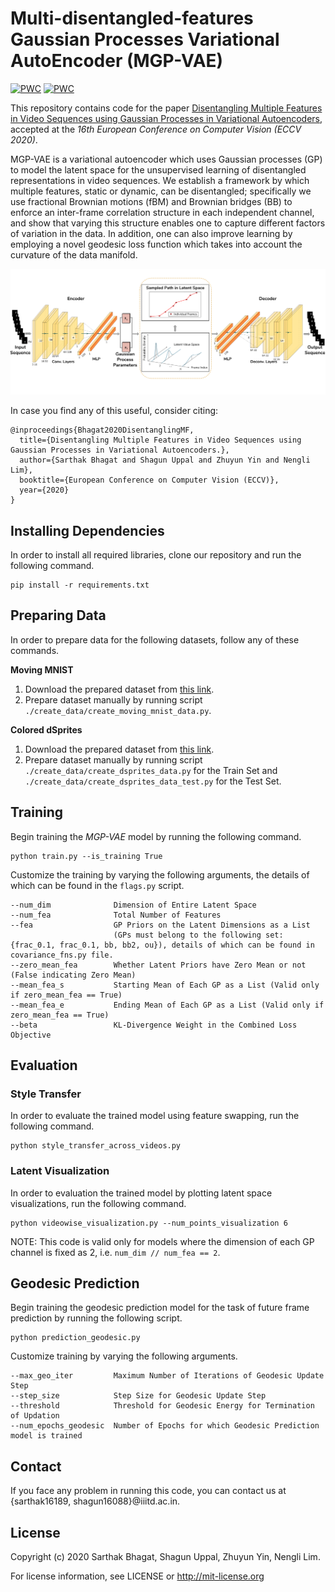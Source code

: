 # Multi-disentangled-features Gaussian Processes Variational AutoEncoder (MGP-VAE)

[![PWC](https://img.shields.io/endpoint.svg?url=https://paperswithcode.com/badge/disentangling-representations-using-gaussian/video-prediction-on-colored-dsprites)](https://paperswithcode.com/sota/video-prediction-on-colored-dsprites?p=disentangling-representations-using-gaussian)
[![PWC](https://img.shields.io/endpoint.svg?url=https://paperswithcode.com/badge/disentangling-representations-using-gaussian/video-prediction-on-sprites)](https://paperswithcode.com/sota/video-prediction-on-sprites?p=disentangling-representations-using-gaussian)

This repository contains code for the paper <a href="https://arxiv.org/abs/2001.02408">Disentangling Multiple Features in Video Sequences using Gaussian Processes in Variational Autoencoders</a>, accepted at the <i>16th European Conference on Computer Vision (ECCV 2020)</i>.

MGP-VAE is a variational autoencoder which uses Gaussian processes (GP) to model the latent space for the unsupervised learning of disentangled representations in video sequences. We establish a framework by which multiple features, static or dynamic, can be disentangled; specifically we use fractional Brownian motions (fBM) and Brownian bridges (BB) to enforce an inter-frame correlation structure in each independent channel, and show that varying this structure enables one to capture different factors of variation in the data. In addition, one can also improve learning by employing a novel geodesic loss function which takes into account the curvature of the data manifold. 

![MGP-VAE Network Architecture](Network.png)

In case you find any of this useful, consider citing:

```
@inproceedings{Bhagat2020DisentanglingMF,
  title={Disentangling Multiple Features in Video Sequences using Gaussian Processes in Variational Autoencoders.},
  author={Sarthak Bhagat and Shagun Uppal and Zhuyun Yin and Nengli Lim},
  booktitle={European Conference on Computer Vision (ECCV)},
  year={2020}
}
```

## Installing Dependencies

In order to install all required libraries, clone our repository and run the following command.

```
pip install -r requirements.txt
```

## Preparing Data

In order to prepare data for the following datasets, follow any of these commands.

<b>Moving MNIST</b>
1. Download the prepared dataset from <a href="https://drive.google.com/file/d/1JAIpbRPqjbGyUltVbKnKYIxq8ig_aYfX/view?usp=sharing">this link</a>.
2. Prepare dataset manually by running script `./create_data/create_moving_mnist_data.py`.

<b> Colored dSprites</b>
1. Download the prepared dataset from <a href="https://drive.google.com/drive/folders/1rUyCR_fKfd1NnOJOKhEJlZWW4PIEh9Lw?usp=sharing">this link</a>.
2. Prepare dataset manually by running script `./create_data/create_dsprites_data.py` for the Train Set and `./create_data/create_dsprites_data_test.py` for the Test Set.

## Training

Begin training the <i>MGP-VAE</i> model by running the following command.

```
python train.py --is_training True
```

Customize the training by varying the following arguments, the details of which can be found in the `flags.py` script.

```
--num_dim              Dimension of Entire Latent Space
--num_fea              Total Number of Features
--fea                  GP Priors on the Latent Dimensions as a List 
                       (GPs must belong to the following set: {frac_0.1, frac_0.1, bb, bb2, ou}), details of which can be found in covariance_fns.py file.
--zero_mean_fea        Whether Latent Priors have Zero Mean or not (False indicating Zero Mean)
--mean_fea_s           Starting Mean of Each GP as a List (Valid only if zero_mean_fea == True)
--mean_fea_e           Ending Mean of Each GP as a List (Valid only if zero_mean_fea == True)
--beta                 KL-Divergence Weight in the Combined Loss Objective
```

## Evaluation

### Style Transfer

In order to evaluate the trained model using feature swapping, run the following command.

```
python style_transfer_across_videos.py
```

### Latent Visualization

In order to evaluation the trained model by plotting latent space visualizations, run the following command.

```
python videowise_visualization.py --num_points_visualization 6
```

NOTE: This code is valid only for models where the dimension of each GP channel is fixed as 2, i.e. `num_dim // num_fea == 2`.

## Geodesic Prediction 

Begin training the geodesic prediction model for the task of future frame prediction by running the following script.

```
python prediction_geodesic.py 
```

Customize training by varying the following arguments.
```
--max_geo_iter         Maximum Number of Iterations of Geodesic Update Step
--step_size            Step Size for Geodesic Update Step
--threshold            Threshold for Geodesic Energy for Termination of Updation
--num_epochs_geodesic  Number of Epochs for which Geodesic Prediction model is trained
```

## Contact
If you face any problem in running this code, you can contact us at {sarthak16189, shagun16088}@iiitd.ac.in.

## License
Copyright (c) 2020 Sarthak Bhagat, Shagun Uppal, Zhuyun Yin, Nengli Lim.

For license information, see LICENSE or http://mit-license.org
